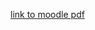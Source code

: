 [link to moodle pdf](https://github.com/progmartin/soen-357-mini-project/blob/main/MiniProject%20professor%20specification.pdf)
